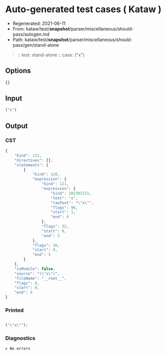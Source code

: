 # Auto-generated test cases ( Kataw )
- Regenerated: 2021-06-11
- From: kataw/test/__snapshot__/parser/miscellaneous/should-pass/autogen.md
- Path: kataw/test/__snapshot__/parser/miscellaneous/should-pass/gen/stand-alone
> :: test: stand-alone
> :: case: ("x")
## Options

`````js
{}
`````
## Input

`````js
("x")
`````
## Output

### CST

```javascript
{
    "kind": 122,
    "directives": [],
    "statements": [
        {
            "kind": 120,
            "expression": {
                "kind": 121,
                "expression": {
                    "kind": 201392131,
                    "text": "x",
                    "rawText": "\"x\"",
                    "flags": 96,
                    "start": 1,
                    "end": 4
                },
                "flags": 32,
                "start": 0,
                "end": 5
            },
            "flags": 16,
            "start": 0,
            "end": 5
        }
    ],
    "isModule": false,
    "source": "(\"x\")",
    "fileName": "__root__",
    "flags": 0,
    "start": 0,
    "end": 5
}
```

### Printed

```javascript

("\"x\"");
```

### Diagnostics

```javascript
✔ No errors
```

